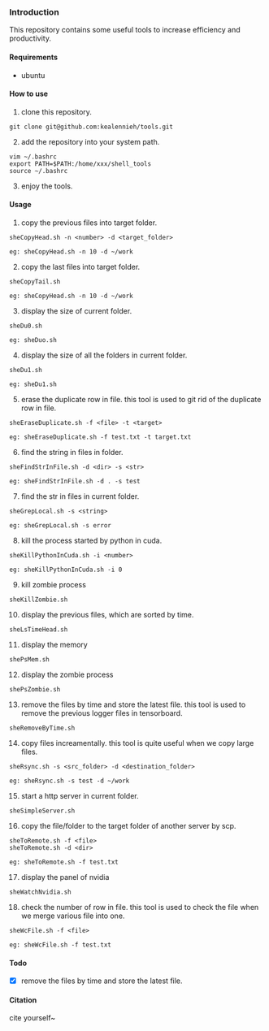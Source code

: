 ### Introduction
This repository contains some useful tools to increase efficiency and productivity. 


#### Requirements 
* ubuntu


#### How to use 
1. clone this repository. 
```
git clone git@github.com:kealennieh/tools.git
```

2. add the repository into your system path. 
```
vim ~/.bashrc 
export PATH=$PATH:/home/xxx/shell_tools
source ~/.bashrc
```

3. enjoy the tools.


#### Usage 
1. copy the previous files into target folder.
```
sheCopyHead.sh -n <number> -d <target_folder>

eg: sheCopyHead.sh -n 10 -d ~/work
```

2. copy the last files into target folder.
```
sheCopyTail.sh

eg: sheCopyHead.sh -n 10 -d ~/work
```

3. display the size of current folder.
```
sheDu0.sh

eg: sheDuo.sh
```

4. display the size of all the folders in current folder.
```
sheDu1.sh

eg: sheDu1.sh
```

5. erase the duplicate row in file.
this tool is used to git rid of the duplicate row in file.
```
sheEraseDuplicate.sh -f <file> -t <target>

eg: sheEraseDuplicate.sh -f test.txt -t target.txt
```

6. find the string in files in folder.
```
sheFindStrInFile.sh -d <dir> -s <str>

eg: sheFindStrInFile.sh -d . -s test
```

7. find the str in files in current folder.
```
sheGrepLocal.sh -s <string>

eg: sheGrepLocal.sh -s error
```

8. kill the process started by python in cuda.
```
sheKillPythonInCuda.sh -i <number>

eg: sheKillPythonInCuda.sh -i 0
```

9. kill zombie process
```
sheKillZombie.sh
```

10. display the previous files, which are sorted by time.
```
sheLsTimeHead.sh
```

11. display the memory
```
shePsMem.sh
```

12. display the zombie process
```
shePsZombie.sh
```

13. remove the files by time and store the latest file. 
this tool is used to remove the previous logger files in tensorboard.
```
sheRemoveByTime.sh
```

14. copy files increamentally.
this tool is quite useful when we copy large files. 
```
sheRsync.sh -s <src_folder> -d <destination_folder>

eg: sheRsync.sh -s test -d ~/work
```

15. start a http server in current folder.
```
sheSimpleServer.sh
```

16. copy the file/folder to the target folder of another server by scp.
```
sheToRemote.sh -f <file>
sheToRemote.sh -d <dir> 

eg: sheToRemote.sh -f test.txt
```

17. display the panel of nvidia
```
sheWatchNvidia.sh
```

18. check the number of row in file.
this tool is used to check the file when we merge various file into one.
```
sheWcFile.sh -f <file>

eg: sheWcFile.sh -f test.txt
```

#### Todo 
- [x] remove the files by time and store the latest file.


#### Citation 
cite yourself~ 
